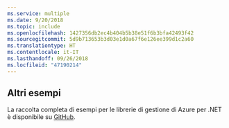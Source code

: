```yaml
---
ms.service: multiple
ms.date: 9/20/2018
ms.topic: include
ms.openlocfilehash: 1427356db2ec4b404b5b38e51f6b3bfa42493f42
ms.sourcegitcommit: 5d9b713653b3d03e1d0a67f6e126ee399d1c2a60
ms.translationtype: HT
ms.contentlocale: it-IT
ms.lasthandoff: 09/26/2018
ms.locfileid: "47190214"
---
```

## <a name="more-samples"></a>Altri esempi

La raccolta completa di esempi per le librerie di gestione di Azure per .NET è disponibile su [GitHub](https://github.com/Azure/azure-sdk-for-net/blob/Fluent/README.md#sample-code).